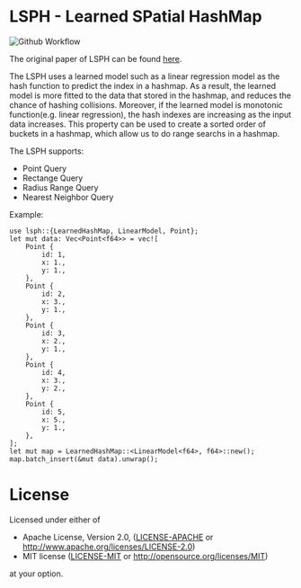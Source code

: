 # LSPH - Learned SPatial HashMap

![Github Workflow](https://github.com/jackson211/lsph/actions/workflows/rust.yml/badge.svg)

The original paper of LSPH can be found [here].

[here]: https://minerva-access.unimelb.edu.au/items/beb5c0ee-2a8d-5bd2-b349-1190a335ef1a

The LSPH uses a learned model such as a linear regression model as the hash function to predict the index in a hashmap. As a result, the learned model is more fitted to the data that stored in the hashmap, and reduces the
chance of hashing collisions. Moreover, if the learned model is monotonic function(e.g. linear regression), the hash indexes are increasing as the input data increases. This property can be used to create a sorted order
of buckets in a hashmap, which allow us to do range searchs in a hashmap.

The LSPH supports:

- Point Query
- Rectange Query
- Radius Range Query
- Nearest Neighbor Query

Example:
```
use lsph::{LearnedHashMap, LinearModel, Point};
let mut data: Vec<Point<f64>> = vec![
    Point {
        id: 1,
        x: 1.,
        y: 1.,
    },
    Point {
        id: 2,
        x: 3.,
        y: 1.,
    },
    Point {
        id: 3,
        x: 2.,
        y: 1.,
    },
    Point {
        id: 4,
        x: 3.,
        y: 2.,
    },
    Point {
        id: 5,
        x: 5.,
        y: 1.,
    },
];
let mut map = LearnedHashMap::<LinearModel<f64>, f64>::new();
map.batch_insert(&mut data).unwrap();

```

# License

Licensed under either of

- Apache License, Version 2.0, ([LICENSE-APACHE](LICENSE-APACHE) or http://www.apache.org/licenses/LICENSE-2.0)
- MIT license ([LICENSE-MIT](LICENSE-MIT) or http://opensource.org/licenses/MIT)

at your option.
